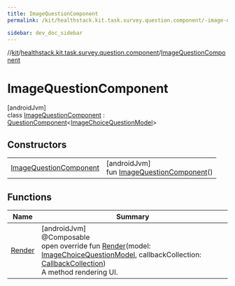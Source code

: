 ```yaml
---
title: ImageQuestionComponent
permalink: /kit/healthstack.kit.task.survey.question.component/-image-question-component/index.html

sidebar: dev_doc_sidebar
---
```

//[kit](../../../index.html)/[healthstack.kit.task.survey.question.component](../index.html)/[ImageQuestionComponent](index.html)



# ImageQuestionComponent



[androidJvm]\
class [ImageQuestionComponent](index.html) : [QuestionComponent](../-question-component/index.html)&lt;[ImageChoiceQuestionModel](../../healthstack.kit.task.survey.question.model/-image-choice-question-model/index.html)&gt;



## Constructors


| | |
|---|---|
| [ImageQuestionComponent](-image-question-component.html) | [androidJvm]<br>fun [ImageQuestionComponent](-image-question-component.html)() |


## Functions


| Name | Summary |
|---|---|
| [Render](-render.html) | [androidJvm]<br>@Composable<br>open override fun [Render](-render.html)(model: [ImageChoiceQuestionModel](../../healthstack.kit.task.survey.question.model/-image-choice-question-model/index.html), callbackCollection: [CallbackCollection](../../healthstack.kit.task.base/-callback-collection/index.html))<br>A method rendering UI. |


